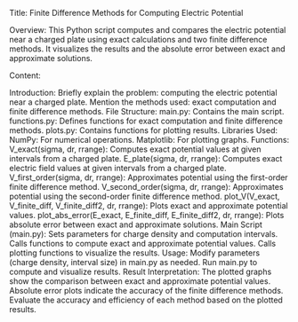 Title: Finite Difference Methods for Computing Electric Potential

Overview:
This Python script computes and compares the electric potential near a charged plate using exact calculations and two finite difference methods. It visualizes the results and the absolute error between exact and approximate solutions.

Content:

Introduction:
Briefly explain the problem: computing the electric potential near a charged plate.
Mention the methods used: exact computation and finite difference methods.
File Structure:
main.py: Contains the main script.
functions.py: Defines functions for exact computation and finite difference methods.
plots.py: Contains functions for plotting results.
Libraries Used:
NumPy: For numerical operations.
Matplotlib: For plotting graphs.
Functions:
V_exact(sigma, dr, rrange): Computes exact potential values at given intervals from a charged plate.
E_plate(sigma, dr, rrange): Computes exact electric field values at given intervals from a charged plate.
V_first_order(sigma, dr, rrange): Approximates potential using the first-order finite difference method.
V_second_order(sigma, dr, rrange): Approximates potential using the second-order finite difference method.
plot_V(V_exact, V_finite_diff, V_finite_diff2, dr, rrange): Plots exact and approximate potential values.
plot_abs_error(E_exact, E_finite_diff, E_finite_diff2, dr, rrange): Plots absolute error between exact and approximate solutions.
Main Script (main.py):
Sets parameters for charge density and computation intervals.
Calls functions to compute exact and approximate potential values.
Calls plotting functions to visualize the results.
Usage:
Modify parameters (charge density, interval size) in main.py as needed.
Run main.py to compute and visualize results.
Result Interpretation:
The plotted graphs show the comparison between exact and approximate potential values.
Absolute error plots indicate the accuracy of the finite difference methods.
Evaluate the accuracy and efficiency of each method based on the plotted results.
